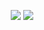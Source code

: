 <p align="center">
<img src="https://github-readme-stats.vercel.app/api?username=isaaclepes&hide=reviews,followers&show_icons=true&theme=algolia&hide_rank=true"/>
<img src="https://github-profile-trophy.vercel.app/?username=isaaclepes&theme=algolia&rank=SECRET,S,AAA,AA,A,B,C&column=3"/>
</p>
